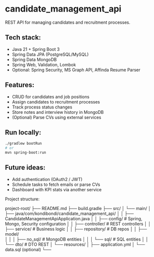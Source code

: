 # candidate_management_api

REST API for managing candidates and recruitment processes.

## Tech stack:
- Java 21 + Spring Boot 3
- Spring Data JPA (PostgreSQL/MySQL)
- Spring Data MongoDB
- Spring Web, Validation, Lombok
- Optional: Spring Security, MS Graph API, Affinda Resume Parser

## Features:
- CRUD for candidates and job positions
- Assign candidates to recruitment processes
- Track process status changes
- Store notes and interview history in MongoDB
- (Optional) Parse CVs using external services

## Run locally:
```bash
./gradlew bootRun
# or
mvn spring-boot:run
```

## Future ideas:
- Add authentication (OAuth2 / JWT)
- Schedule tasks to fetch emails or parse CVs
- Dashboard with KPI stats via another service


Project structure:

project-root/
├── README.md
├── build.gradle
├── src/
│   └── main/
│       ├── java/com/kondibondi/candidate_management_api/
│       │   ├── CandidateManagementApiApplication.java
│       │   ├── config/        # Spring, Mongo, Security configuration
│       │   ├── controller/    # REST controllers
│       │   ├── service/       # Business logic
│       │   ├── repository/    # DB repos
│       │   ├── model/        
│       │   │   ├── no_sql/     # MongoDB entities
│       │   │   └── sql/        # SQL entities 
│       │   └── dto/           # DTO REST
│       └── resources/
│           ├── application.yml
│           └── data.sql (optional)
└──
